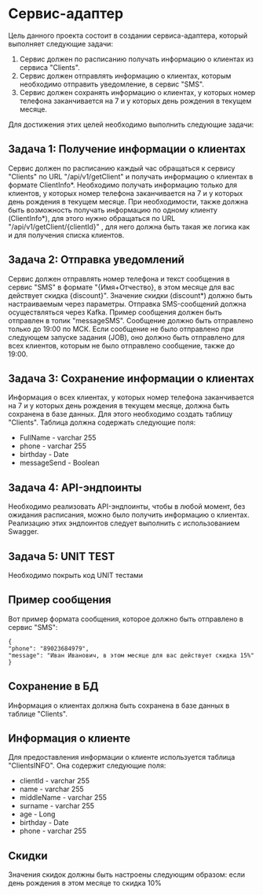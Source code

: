 # Сервис-адаптер

Цель данного проекта состоит в создании сервиса-адаптера, который выполняет следующие задачи:

1. Сервис должен по расписанию получать информацию о клиентах из сервиса "Clients".
2. Сервис должен отправлять информацию о клиентах, которым необходимо отправить уведомление, в сервис "SMS".
3. Сервис должен сохранять информацию о клиентах, у которых номер телефона заканчивается на 7 и у которых день рождения в текущем месяце.

Для достижения этих целей необходимо выполнить следующие задачи:

## Задача 1: Получение информации о клиентах

Сервис должен по расписанию каждый час обращаться к сервису "Clients" по URL "/api/v1/getClient" и получать информацию о клиентах в формате ClientInfo*. Необходимо получать информацию только для клиентов, у которых номер телефона заканчивается на 7 и у которых день рождения в текущем месяце. При необходимости, также должна быть возможность получать информацию по одному клиенту (ClientInfo*), для этого нужно обращаться по URL "/api/v1/getClient/{clientId}" , для него должна быть такая же логика как и для получения списка клиентов.

## Задача 2: Отправка уведомлений

Сервис должен отправлять номер телефона и текст сообщения в сервис "SMS" в формате "{Имя+Отчество}, в этом месяце для вас действует скидка {discount}". Значение скидки (discount*) должно быть настраиваемым через параметры. Отправка SMS-сообщений должна осуществляться через Kafka. Пример сообщения должен быть отправлен в топик "messageSMS". Сообщение должно быть отправлено только до 19:00 по МСК. Если сообщение не было отправлено при следующем запуске задания (JOB), оно должно быть отправлено для всех клиентов, которым не было отправлено сообщение, также до 19:00.

## Задача 3: Сохранение информации о клиентах

Информация о всех клиентах, у которых номер телефона заканчивается на 7 и у которых день рождения в текущем месяце, должна быть сохранена в базе данных. Для этого необходимо создать таблицу "Clients". Таблица должна содержать следующие поля:
- FullName - varchar 255
- phone - varchar 255
- birthday - Date
- messageSend - Boolean

## Задача 4: API-эндпоинты

Необходимо реализовать API-эндпоинты, чтобы в любой момент, без ожидания расписания, можно было получить информацию о клиентах. Реализацию этих эндпоинтов следует выполнить с использованием Swagger.

## Задача 5: UNIT TEST
Необходимо покрыть код  UNIT тестами

## Пример сообщения

Вот пример формата сообщения, которое должно быть отправлено в сервис "SMS":
```
{
"phone": "89023684979",
"message": "Иван Иванович, в этом месяце для вас действует скидка 15%"
}
```
## Сохранение в БД

Информация о клиентах должна быть сохранена в базе данных в таблице "Clients".

## Информация о клиенте

Для предоставления информации о клиенте используется таблица "ClientsINFO". Она содержит следующие поля:
- clientId - varchar 255
- name - varchar 255
- middleName - varchar 255
- surname - varchar 255
- age - Long
- birthday - Date
- phone - varchar 255

## Скидки

Значения скидок должны быть настроены следующим образом:
если день рождения в этом месяце то скидка 10%
